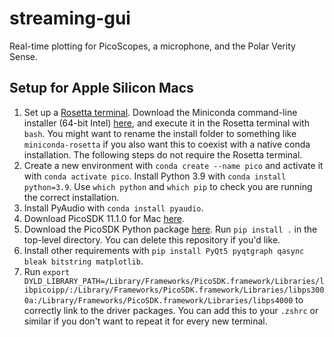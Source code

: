 # streaming-gui

Real-time plotting for PicoScopes, a microphone, and the Polar Verity Sense.

## Setup for Apple Silicon Macs

1) Set up a [Rosetta terminal](https://osxdaily.com/2020/11/18/how-run-homebrew-x86-terminal-apple-silicon-mac/). Download the Miniconda command-line installer (64-bit Intel) [here](https://www.anaconda.com/download/), and execute it in the Rosetta terminal with `bash`. You might want to rename the install folder to something like `miniconda-rosetta` if you also want this to coexist with a native conda installation. The following steps do not require the Rosetta terminal.
2) Create a new environment with `conda create --name pico` and activate it with `conda activate pico`. Install Python 3.9 with `conda install python=3.9`. Use `which python` and `which pip` to check you are running the correct installation.
3) Install PyAudio with `conda install pyaudio`.
4) Download PicoSDK 11.1.0 for Mac [here](https://www.picotech.com/downloads). 
5) Download the PicoSDK Python package [here](https://github.com/picotech/picosdk-python-wrappers). Run `pip install .` in the top-level directory. You can delete this repository if you'd like.
6) Install other requirements with `pip install PyQt5 pyqtgraph qasync bleak bitstring matplotlib`.
7) Run `export DYLD_LIBRARY_PATH=/Library/Frameworks/PicoSDK.framework/Libraries/libpicoipp/:/Library/Frameworks/PicoSDK.framework/Libraries/libps3000a:/Library/Frameworks/PicoSDK.framework/Libraries/libps4000` to correctly link to the driver packages. You can add this to your `.zshrc` or similar if you don't want to repeat it for every new terminal.
